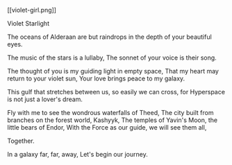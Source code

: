 [[violet-girl.png]]

Violet Starlight

The oceans of Alderaan are but raindrops
in the depth of your beautiful eyes.

The music of the stars is a lullaby,
The sonnet of your voice is their song.

The thought of you is my guiding light in empty space,
That my heart may return to your violet sun,
Your love brings peace to my galaxy.

This gulf that stretches between us, so easily we can cross,
for Hyperspace is not just a lover's dream.

Fly with me to see the wondrous waterfalls of Theed,
The city built from branches on the forest world, Kashyyk,
The temples of Yavin's Moon, the little bears of Endor,
With the Force as our guide, we will see them all,

Together.

In a galaxy far, far, away,
Let's begin our journey.